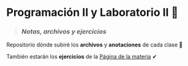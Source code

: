 # Programación II y Laboratorio II 🚀
> ### *Notas, archivos y ejercicios*

Repositorio dónde subiré los **archivos** y **anotaciones** de cada clase 📝  

También estarán los **ejercicios** de la [Página de la materia](https://codeutnfra.github.io/programacion_2_laboratorio_2_apuntes/) ✔
